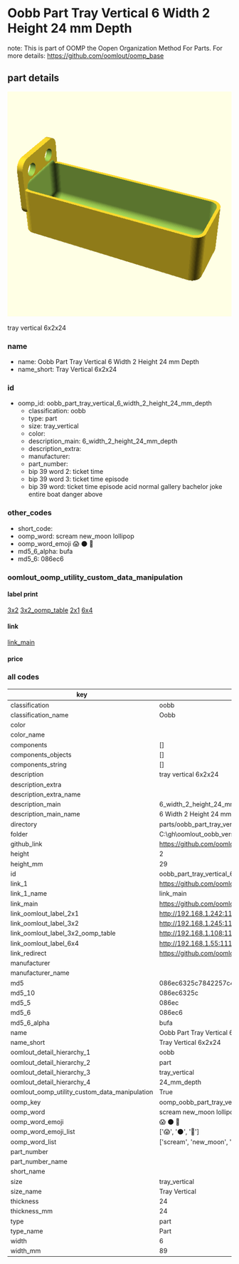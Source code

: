 # Oobb Part Tray Vertical 6 Width 2 Height 24 mm Depth  

note: This is part of OOMP the Oopen Organization Method For Parts. For more details: https://github.com/oomlout/oomp_base

##  part details
  

[![](3dpr.png)](3dpr.png)

tray vertical 6x2x24



### name
* name: Oobb Part Tray Vertical 6 Width 2 Height 24 mm Depth
* name_short: Tray Vertical 6x2x24 
### id
* oomp_id: oobb_part_tray_vertical_6_width_2_height_24_mm_depth
  * classification: oobb
  * type: part
  * size: tray_vertical
  * color: 
  * description_main: 6_width_2_height_24_mm_depth
  * description_extra: 
  * manufacturer: 
  * part_number: 
  * bip 39 word 2: ticket time
  * bip 39 word 3: ticket time episode
  * bip 39 word: ticket time episode acid normal gallery bachelor joke entire boat danger above

### other_codes
* short_code: 
* oomp_word: scream new_moon lollipop
* oomp_word_emoji :scream: :new_moon: :lollipop:
* md5_6_alpha: bufa
* md5_6: 086ec6






### oomlout_oomp_utility_custom_data_manipulation
#### label print
[3x2](http://192.168.1.245:1112/?label=oomp%20bufa)
[3x2_oomp_table](http://192.168.1.108:1112/?label=oomp%20bufa)
[2x1](http://192.168.1.242:1112/?label=oomp%20bufa)
[6x4](http://192.168.1.55:1112/?label=oomp%20bufa)    

#### link

[link_main](https://github.com/oomlout/oomlout_oobb_version_4_generated_parts/tree/main/navigation_oomp/oobb/part/tray_vertical/6_width_2_height_24_mm_depth/part)                              

#### price







### all codes 
| key | value |  
| --- | --- |  
| classification | oobb |  
| classification_name | Oobb |  
| color |  |  
| color_name |  |  
| components | [] |  
| components_objects | [] |  
| components_string | [] |  
| description | tray vertical 6x2x24 |  
| description_extra |  |  
| description_extra_name |  |  
| description_main | 6_width_2_height_24_mm_depth |  
| description_main_name | 6 Width 2 Height 24 mm Depth |  
| directory | parts/oobb_part_tray_vertical_6_width_2_height_24_mm_depth |  
| folder | C:\gh\oomlout_oobb_version_4_generated_parts\parts\oobb_part_tray_vertical_6_width_2_height_24_mm_depth |  
| github_link | https://github.com/oomlout/oomlout_oomp_part_src/tree/main/parts/oobb_part_tray_vertical_6_width_2_height_24_mm_depth |  
| height | 2 |  
| height_mm | 29 |  
| id | oobb_part_tray_vertical_6_width_2_height_24_mm_depth |  
| link_1 | https://github.com/oomlout/oomlout_oobb_version_4_generated_parts/tree/main/navigation_oomp/oobb/part/tray_vertical/6_width_2_height_24_mm_depth/part |  
| link_1_name | link_main |  
| link_main | https://github.com/oomlout/oomlout_oobb_version_4_generated_parts/tree/main/navigation_oomp/oobb/part/tray_vertical/6_width_2_height_24_mm_depth/part |  
| link_oomlout_label_2x1 | http://192.168.1.242:1112/?label=oomp%20bufa |  
| link_oomlout_label_3x2 | http://192.168.1.245:1112/?label=oomp%20bufa |  
| link_oomlout_label_3x2_oomp_table | http://192.168.1.108:1112/?label=oomp%20bufa |  
| link_oomlout_label_6x4 | http://192.168.1.55:1112/?label=oomp%20bufa |  
| link_redirect | https://github.com/oomlout/oomlout_oobb_version_4_generated_parts/tree/main/parts/oobb_tray_vertical_06_02_24 |  
| manufacturer |  |  
| manufacturer_name |  |  
| md5 | 086ec6325c7842257c4b101e97f8970d |  
| md5_10 | 086ec6325c |  
| md5_5 | 086ec |  
| md5_6 | 086ec6 |  
| md5_6_alpha | bufa |  
| name | Oobb Part Tray Vertical 6 Width 2 Height 24 mm Depth |  
| name_short | Tray Vertical 6x2x24  |  
| oomlout_detail_hierarchy_1 | oobb |  
| oomlout_detail_hierarchy_2 | part |  
| oomlout_detail_hierarchy_3 | tray_vertical |  
| oomlout_detail_hierarchy_4 | 24_mm_depth |  
| oomlout_oomp_utility_custom_data_manipulation | True |  
| oomp_key | oomp_oobb_part_tray_vertical_6_width_2_height_24_mm_depth |  
| oomp_word | scream new_moon lollipop |  
| oomp_word_emoji | :scream: :new_moon: :lollipop: |  
| oomp_word_emoji_list | [':scream:', ':new_moon:', ':lollipop:'] |  
| oomp_word_list | ['scream', 'new_moon', 'lollipop'] |  
| part_number |  |  
| part_number_name |  |  
| short_name |  |  
| size | tray_vertical |  
| size_name | Tray Vertical |  
| thickness | 24 |  
| thickness_mm | 24 |  
| type | part |  
| type_name | Part |  
| width | 6 |  
| width_mm | 89 |  
